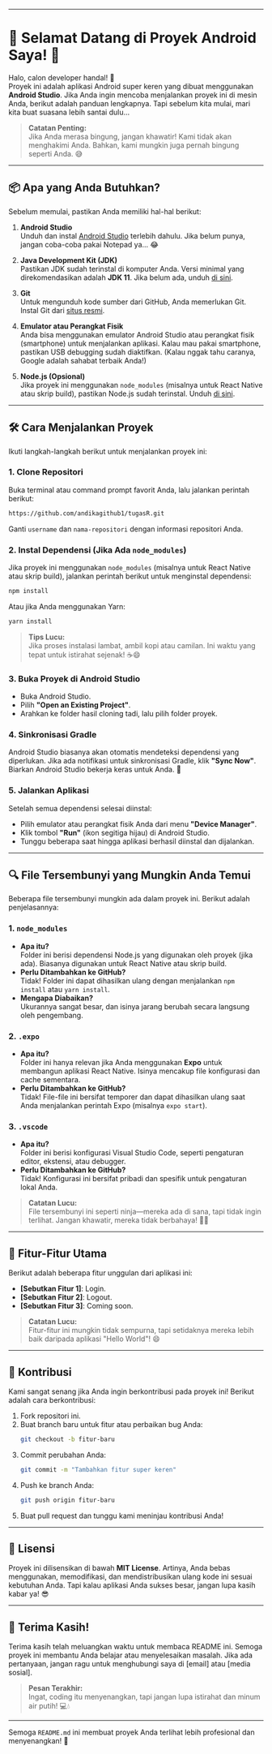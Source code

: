 

---

# 🚀 **Selamat Datang di Proyek Android Saya!** 🎉

Halo, calon developer handal! 👋  
Proyek ini adalah aplikasi Android super keren yang dibuat menggunakan **Android Studio**. Jika Anda ingin mencoba menjalankan proyek ini di mesin Anda, berikut adalah panduan lengkapnya. Tapi sebelum kita mulai, mari kita buat suasana lebih santai dulu...

> **Catatan Penting:**  
> Jika Anda merasa bingung, jangan khawatir! Kami tidak akan menghakimi Anda. Bahkan, kami mungkin juga pernah bingung seperti Anda. 😅  

---

## 📦 **Apa yang Anda Butuhkan?**

Sebelum memulai, pastikan Anda memiliki hal-hal berikut:

1. **Android Studio**  
   Unduh dan instal [Android Studio](https://developer.android.com/studio) terlebih dahulu. Jika belum punya, jangan coba-coba pakai Notepad ya... 😂

2. **Java Development Kit (JDK)**  
   Pastikan JDK sudah terinstal di komputer Anda. Versi minimal yang direkomendasikan adalah **JDK 11**. Jika belum ada, unduh [di sini](https://www.oracle.com/java/technologies/javase-jdk11-downloads.html).

3. **Git**  
   Untuk mengunduh kode sumber dari GitHub, Anda memerlukan Git. Instal Git dari [situs resmi](https://git-scm.com/).

4. **Emulator atau Perangkat Fisik**  
   Anda bisa menggunakan emulator Android Studio atau perangkat fisik (smartphone) untuk menjalankan aplikasi. Kalau mau pakai smartphone, pastikan USB debugging sudah diaktifkan. (Kalau nggak tahu caranya, Google adalah sahabat terbaik Anda!)

5. **Node.js (Opsional)**  
   Jika proyek ini menggunakan `node_modules` (misalnya untuk React Native atau skrip build), pastikan Node.js sudah terinstal. Unduh [di sini](https://nodejs.org/).

---

## 🛠️ **Cara Menjalankan Proyek**

Ikuti langkah-langkah berikut untuk menjalankan proyek ini:

### 1. **Clone Repositori**
Buka terminal atau command prompt favorit Anda, lalu jalankan perintah berikut:
```bash
https://github.com/andikagithub1/tugasR.git
```
Ganti `username` dan `nama-repositori` dengan informasi repositori Anda.

### 2. **Instal Dependensi (Jika Ada `node_modules`)**
Jika proyek ini menggunakan `node_modules` (misalnya untuk React Native atau skrip build), jalankan perintah berikut untuk menginstal dependensi:
```bash
npm install
```
Atau jika Anda menggunakan Yarn:
```bash
yarn install
```

> **Tips Lucu:**  
> Jika proses instalasi lambat, ambil kopi atau camilan. Ini waktu yang tepat untuk istirahat sejenak! ☕😄

### 3. **Buka Proyek di Android Studio**
- Buka Android Studio.
- Pilih **"Open an Existing Project"**.
- Arahkan ke folder hasil cloning tadi, lalu pilih folder proyek.

### 4. **Sinkronisasi Gradle**
Android Studio biasanya akan otomatis mendeteksi dependensi yang diperlukan. Jika ada notifikasi untuk sinkronisasi Gradle, klik **"Sync Now"**. Biarkan Android Studio bekerja keras untuk Anda. 💪

### 5. **Jalankan Aplikasi**
Setelah semua dependensi selesai diinstal:
- Pilih emulator atau perangkat fisik Anda dari menu **"Device Manager"**.
- Klik tombol **"Run"** (ikon segitiga hijau) di Android Studio.
- Tunggu beberapa saat hingga aplikasi berhasil diinstal dan dijalankan.

---

## 🔍 **File Tersembunyi yang Mungkin Anda Temui**

Beberapa file tersembunyi mungkin ada dalam proyek ini. Berikut adalah penjelasannya:

### 1. **`node_modules`**
- **Apa itu?**  
  Folder ini berisi dependensi Node.js yang digunakan oleh proyek (jika ada). Biasanya digunakan untuk React Native atau skrip build.
- **Perlu Ditambahkan ke GitHub?**  
  Tidak! Folder ini dapat dihasilkan ulang dengan menjalankan `npm install` atau `yarn install`.
- **Mengapa Diabaikan?**  
  Ukurannya sangat besar, dan isinya jarang berubah secara langsung oleh pengembang.

### 2. **`.expo`**
- **Apa itu?**  
  Folder ini hanya relevan jika Anda menggunakan **Expo** untuk membangun aplikasi React Native. Isinya mencakup file konfigurasi dan cache sementara.
- **Perlu Ditambahkan ke GitHub?**  
  Tidak! File-file ini bersifat temporer dan dapat dihasilkan ulang saat Anda menjalankan perintah Expo (misalnya `expo start`).

### 3. **`.vscode`**
- **Apa itu?**  
  Folder ini berisi konfigurasi Visual Studio Code, seperti pengaturan editor, ekstensi, atau debugger.
- **Perlu Ditambahkan ke GitHub?**  
  Tidak! Konfigurasi ini bersifat pribadi dan spesifik untuk pengaturan lokal Anda.

> **Catatan Lucu:**  
> File tersembunyi ini seperti ninja—mereka ada di sana, tapi tidak ingin terlihat. Jangan khawatir, mereka tidak berbahaya! 🥷😄

---

## 🌟 **Fitur-Fitur Utama**

Berikut adalah beberapa fitur unggulan dari aplikasi ini:
- **[Sebutkan Fitur 1]**: Login.
- **[Sebutkan Fitur 2]**: Logout.
- **[Sebutkan Fitur 3]**: Coming soon.

> **Catatan Lucu:**  
> Fitur-fitur ini mungkin tidak sempurna, tapi setidaknya mereka lebih baik daripada aplikasi "Hello World"! 😄

---

## 🤝 **Kontribusi**

Kami sangat senang jika Anda ingin berkontribusi pada proyek ini! Berikut adalah cara berkontribusi:
1. Fork repositori ini.
2. Buat branch baru untuk fitur atau perbaikan bug Anda:
   ```bash
   git checkout -b fitur-baru
   ```
3. Commit perubahan Anda:
   ```bash
   git commit -m "Tambahkan fitur super keren"
   ```
4. Push ke branch Anda:
   ```bash
   git push origin fitur-baru
   ```
5. Buat pull request dan tunggu kami meninjau kontribusi Anda!

---

## 📜 **Lisensi**

Proyek ini dilisensikan di bawah **MIT License**. Artinya, Anda bebas menggunakan, memodifikasi, dan mendistribusikan ulang kode ini sesuai kebutuhan Anda. Tapi kalau aplikasi Anda sukses besar, jangan lupa kasih kabar ya! 😎

---

## 🙏 **Terima Kasih!**

Terima kasih telah meluangkan waktu untuk membaca README ini. Semoga proyek ini membantu Anda belajar atau menyelesaikan masalah. Jika ada pertanyaan, jangan ragu untuk menghubungi saya di [email] atau [media sosial].

> **Pesan Terakhir:**  
> Ingat, coding itu menyenangkan, tapi jangan lupa istirahat dan minum air putih! 💻💧  

---

Semoga `README.md` ini membuat proyek Anda terlihat lebih profesional dan menyenangkan! 🚀

